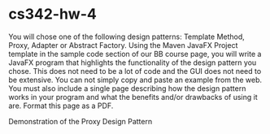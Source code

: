 # cs342-hw-4
You will chose one of the following design patterns: Template Method, Proxy, Adapter or Abstract Factory. Using the Maven JavaFX Project template in the sample code section of our BB course page, you will write a JavaFX program that highlights the functionality of the design pattern you chose. This does not need to be a lot of code and the GUI does not need to be extensive. You can not simply copy and paste an example from the web. You must also include a single page describing how the design pattern works in your program and what the benefits and/or drawbacks of using it are. Format this page as a PDF.

Demonstration of the Proxy Design Pattern
